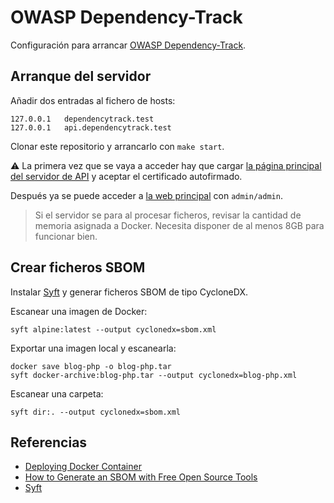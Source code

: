 # OWASP Dependency-Track

Configuración para arrancar [OWASP Dependency-Track](https://owasp.org/www-project-dependency-track/).

## Arranque del servidor

Añadir dos entradas al fichero de hosts:

```
127.0.0.1   dependencytrack.test
127.0.0.1   api.dependencytrack.test
```

Clonar este repositorio y arrancarlo con `make start`.

⚠️ La primera vez que se vaya a acceder hay que
cargar [la página principal del servidor de API](https://api.dependencytrack.test) y aceptar el certificado autofirmado.

Después ya se puede acceder a [la web principal](https://dependencytrack.test) con `admin/admin`.

> Si el servidor se para al procesar ficheros, revisar la cantidad de memoria asignada a Docker. Necesita disponer de al
> menos 8GB para funcionar bien.

## Crear ficheros SBOM

Instalar [Syft](https://github.com/anchore/syft/) y generar ficheros SBOM de tipo CycloneDX.

Escanear una imagen de Docker:

```
syft alpine:latest --output cyclonedx=sbom.xml
```
Exportar una imagen local y escanearla:

```
docker save blog-php -o blog-php.tar
syft docker-archive:blog-php.tar --output cyclonedx=blog-php.xml
```

Escanear una carpeta:

```
syft dir:. --output cyclonedx=sbom.xml
```

## Referencias

- [Deploying Docker Container](https://docs.dependencytrack.org/getting-started/deploy-docker/)
- [How to Generate an SBOM with Free Open Source Tools](https://anchore.com/sbom/how-to-generate-an-sbom-with-free-open-source-tools/)
- [Syft](https://github.com/anchore/syft/)
